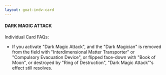 ```yaml
---
layout: goat-indv-card
---
```


#### DARK MAGIC ATTACK

Individual Card FAQs:

*   If you activate "Dark Magic Attack", and the "Dark Magician" is removed from the field with "Interdimensional Matter Transporter" or "Compulsory Evacuation Device", or flipped face-down with "Book of Moon", or destroyed by "Ring of Destruction", "Dark Magic Attack"'s effect still resolves.